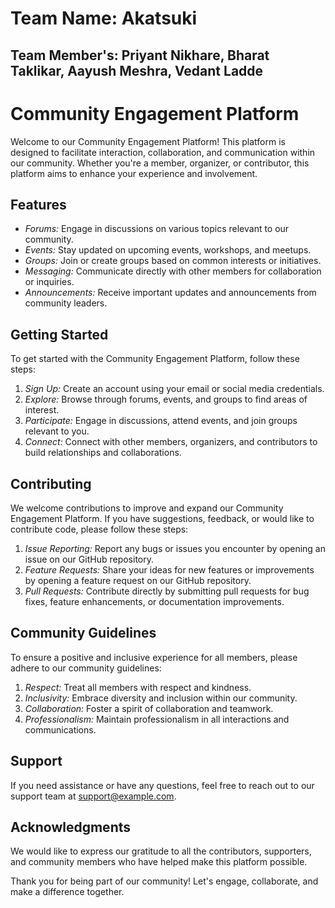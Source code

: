 # Team Name: Akatsuki
## Team Member's: Priyant Nikhare, Bharat Taklikar, Aayush Meshra, Vedant Ladde

# Community Engagement Platform

Welcome to our Community Engagement Platform! This platform is designed to facilitate interaction, collaboration, and communication within our community. Whether you're a member, organizer, or contributor, this platform aims to enhance your experience and involvement.

## Features

- *Forums:* Engage in discussions on various topics relevant to our community.
- *Events:* Stay updated on upcoming events, workshops, and meetups.
- *Groups:* Join or create groups based on common interests or initiatives.
- *Messaging:* Communicate directly with other members for collaboration or inquiries.
- *Announcements:* Receive important updates and announcements from community leaders.

## Getting Started

To get started with the Community Engagement Platform, follow these steps:

1. *Sign Up:* Create an account using your email or social media credentials.
2. *Explore:* Browse through forums, events, and groups to find areas of interest.
3. *Participate:* Engage in discussions, attend events, and join groups relevant to you.
4. *Connect:* Connect with other members, organizers, and contributors to build relationships and collaborations.

## Contributing

We welcome contributions to improve and expand our Community Engagement Platform. If you have suggestions, feedback, or would like to contribute code, please follow these steps:

1. *Issue Reporting:* Report any bugs or issues you encounter by opening an issue on our GitHub repository.
2. *Feature Requests:* Share your ideas for new features or improvements by opening a feature request on our GitHub repository.
3. *Pull Requests:* Contribute directly by submitting pull requests for bug fixes, feature enhancements, or documentation improvements.

## Community Guidelines

To ensure a positive and inclusive experience for all members, please adhere to our community guidelines:

1. *Respect:* Treat all members with respect and kindness.
2. *Inclusivity:* Embrace diversity and inclusion within our community.
3. *Collaboration:* Foster a spirit of collaboration and teamwork.
4. *Professionalism:* Maintain professionalism in all interactions and communications.

## Support

If you need assistance or have any questions, feel free to reach out to our support team at [support@example.com](mailto:support@example.com).

## Acknowledgments

We would like to express our gratitude to all the contributors, supporters, and community members who have helped make this platform possible.

Thank you for being part of our community! Let's engage, collaborate, and make a difference together.
